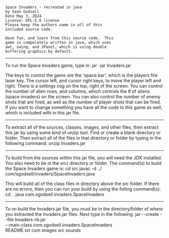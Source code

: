 
	Space Invaders - recreated in java
	by Sean Godsell
	Date May 3, 2024
	License: GPL-2.0 license
	Please keep the authors name in all of this
	included source code.

	Have fun, and learn from this source code.  This
	game is compeletely written in java, which uses
	awt, swing, and JPanel, which is using double
	buffering graphics by default.

----------------------------------------------------------
To run the Space Invaders game, type in:
   jar -jar <path where jar is sitting/>Invaders.jar

The keys to control the game are the 'space bar', which
is the players fire laser key.  The cursor left, and 
cursor right keys, to move the player left and right.
There is a settings cog on the top, right of the screen.
You can control the number of alien rows, and columns,
which controls the # of aliens (space invaders) on the
screen.  You can also control the number of enemy shots
that are fired, as well as the number of player shots that
can be fired.  If you want to change something you have
all the code to this game as well, which is included
with in this jar file.

----------------------------------------------------------
To extract all of the sources, classes, images, and other
files, then extract this jar by using some kind of unzip
tool.  Find or create a blank directory or folder.  Then
extract all of the files in that directory or folder by
typing in the following command:
   unzip <path where jar is sitting/>Invaders.jar


----------------------------------------------------------
To build from the sources within this jar file, you will
need the JDK installed.  You also need to be in the src/ 
directory or folder.  The command(s) to build the 
Space Invaders game is:
   cd src
   javac -d ../ com/sgodsell/invaders/SpaceInvaders.java

This will build all of the class files in directory above
the src folder.  If there are no errors, then you can run
your build by using the folling command(s):
   cd ..
   java com.sgodsell.invaders.SpaceInvaders


----------------------------------------------------------
To re-build the Invaders.jar file, you must be in the 
directory/folder of where you extracted the Invaders.jar
files.  Next type in the following:
   jar --create --file Invaders-rb.jar \
       --main-class com.sgodsell.invaders.SpaceInvaders \
       README.txt com images src sounds

